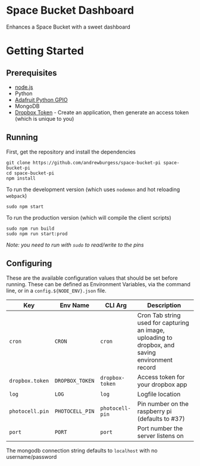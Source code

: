 # Space Bucket Dashboard

Enhances a Space Bucket with a sweet dashboard

# Getting Started

## Prerequisites

* [node.js](https://nodejs.org/en/download/package-manager/#debian-and-ubuntu-based-linux-distributions)
* Python
* [Adafruit Python GPIO](https://github.com/adafruit/Adafruit_Python_GPIO)
* MongoDB
* [Dropbox Token](http://dropbox.com/developers/apps) - Create an application, then generate an access token (which is unique to you)

## Running

First, get the repository and install the dependencies

```
git clone https://github.com/andrewburgess/space-bucket-pi space-bucket-pi
cd space-bucket-pi
npm install
```

To run the development version (which uses `nodemon` and hot reloading `webpack`)

```
sudo npm start
```

To run the production version (which will compile the client scripts)

```
sudo npm run build
sudo npm run start:prod
```

_Note: you need to run with `sudo` to read/write to the pins_

## Configuring

These are the available configuration values that should be set before running. These can be
defined as Environment Variables, via the command line, or in a `config.${NODE_ENV}.json`
file.

| Key             | Env Name          | CLI Arg         | Description                        |
|-----------------|-------------------|-----------------|------------------------------------|
| `cron`          | `CRON`            | `cron`          | Cron Tab string used for capturing an image, uploading to dropbox, and saving environment record |
| `dropbox.token` | `DROPBOX_TOKEN`   | `dropbox-token` | Access token for your dropbox app  |
| `log`           | `LOG`             | `log`           | Logfile location                   |
| `photocell.pin` | `PHOTOCELL_PIN`   | `photocell-pin` | Pin number on the raspberry pi (defaults to #37) |
| `port`          | `PORT`            | `port`          | Port number the server listens on  |

The mongodb connection string defaults to `localhost` with no username/password
